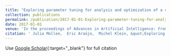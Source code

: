 ```yaml
---
title: "Exploring parameter tuning for analysis and optimization of a computational model"
collection: publications
permalink: /publication/2017-01-01-Exploring-parameter-tuning-for-analysis-and-optimization-of-a-computational-model
date: 2017-01-01
venue: 'In the proceedings of Advances in Artificial Intelligence: From Theory to Practice: 30th International Conference on Industrial Engineering and Other Applications of Applied Intelligent Systems, IEA/AIE 2017, Arras, France, June 27-30, 2017, Proceedings, Part II 30'
citation: ' Julia Mollee,  Eric Araújo,  Michel Klein, &quot;Exploring parameter tuning for analysis and optimization of a computational model.&quot; In the proceedings of Advances in Artificial Intelligence: From Theory to Practice: 30th International Conference on Industrial Engineering and Other Applications of Applied Intelligent Systems, IEA/AIE 2017, Arras, France, June 27-30, 2017, Proceedings, Part II 30, 2017.'
---
```

Use [Google Scholar](https://scholar.google.com/scholar?q=Exploring+parameter+tuning+for+analysis+and+optimization+of+a+computational+model){:target="_blank"} for full citation